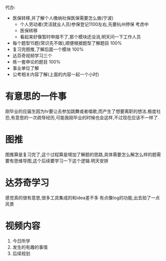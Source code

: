 代办:
+ 医保转移,并了解个人缴纳社保医保需要怎么做(宁波)
  + 个人劳动者(灵活就业人员)参保登记1100左右,先要杭州停保 考虑中
  + 医保转移
  + 看起来好像暂时申报不了,那个模块还没消,明天问一下工作人员
+ 每个题型15题(常识先不做),顺便根据题型了解题目  100%
+ 复习完图推,了解后面一个模块   100%
+ 达芬奇视频学习三个
+ 练一套申论的题目   100%
+ 事业单位了解
+ 公考相关内容了解(上面的内容一起一个小时)

# 有意思的一件事
刚毕业的应届生因为hr要让去参加跳舞或者唱歌,而产生了想要离职的想法.极度社恐,有意思的一次疏导经历,可能我刚毕业的时候也会这样,不过现在应该不一样了.

# 图推
图推算是复习完了,这个过程算是增加了解题的思路,具体需要怎么解怎么样的题需要有思维导图,这个后续要学习一下这个逻辑.明天安排

# 达芬奇学习
感觉真的很有意思,很多工具集成的和idea差不多
有点像log的功能,出去拍了一点风景

# 视频内容
1. 今日所学
2. 发生的有趣的事情
3. 后续规划